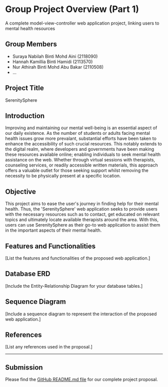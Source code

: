 # Group Project Overview (Part 1)
A complete model-view-controller web application project, linking users to mental health resources

## Group Members
- Suraya Nabilah Binti Mohd Aini (2118090)
- Hannah Kamillia Binti Hamidi (2113570)
- Nur Athirah Binti Mohd Abu Bakar (2110508)
- ...

## Project Title
SerenitySphere

## Introduction
Improving and maintaining our mental well-being is an essential aspect of our daily existence. As the number of students or adults facing mental health issues grow more prevalant, substantial efforts have been taken to enhance the accessibility of such crucial resources. This notably extends to the digital realm, where developers and governments have been making these resources available online; enabling individuals to seek mental health assistance on the web. Whether through virtual sessions with therapists, counseling services, or readily accessible written materials, this approach offers a valuable outlet for those seeking support whilst removing the necessity to be physically present at a specific location.

## Objective
This project aims to ease the user's journey in finding help for their mental health. Thus, the 'SerenitySphere' web application seeks to provide users with the necessary resources such as to contact, get educated on relevant topics and ultimately locate available therapists around the area. With this, users can use SerenitySphere as their go-to web application to assist them in the important aspects of their mental health. 

## Features and Functionalities
[List the features and functionalities of the proposed web application.]

## Database ERD
[Include the Entity-Relationship Diagram for your database tables.]

## Sequence Diagram
[Include a sequence diagram to represent the interaction of the proposed web application.]

## References
[List any references used in the proposal.]

---

## Submission
Please find the [GitHub README.md file](URL) for our complete project proposal.

